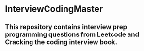# InterviewCodingMaster

## This repository contains interview prep programming questions  from Leetcode and Cracking the coding interview book. 
